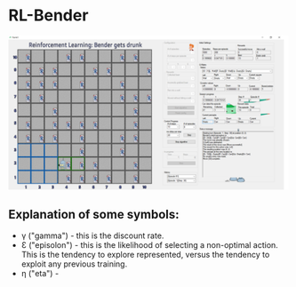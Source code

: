 # RL-Bender
![enter image description here](https://github.com/NelsonG6/BenderWorld/blob/MergingProjects/Pictures/Sample.png?raw=true)
## Explanation of some symbols:
* γ ("gamma") - this is the discount rate.
* Ɛ ("episolon") - this is the likelihood of selecting a non-optimal action. This is the tendency to explore represented, versus the tendency to exploit any previous training.
* η ("eta") - 

